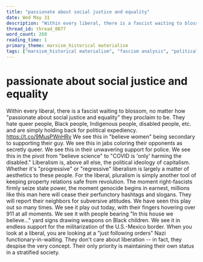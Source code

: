 ```yaml
---
title: "passionate about social justice and equality"
date: Wed May 31
description: "Within every liberal, there is a fascist waiting to blossom, no matter how 'passionate about social justice and equality' they proclaim to be."
thread_id: thread_0077
word_count: 260
reading_time: 1
primary_theme: marxism_historical materialism
tags: ["marxism_historical materialism", "fascism analysis", "political economy", "cultural criticism", "covid_public health politics"]
---
```


# passionate about social justice and equality

Within every liberal, there is a fascist waiting to blossom, no matter how "passionate about social justice and equality" they proclaim to be. They hate queer people, Black people, Indigenous people, disabled people, etc. and are simply holding back for political expediency. https://t.co/9MusPWnHRv We see this in "believe women" being secondary to supporting their guy. We see this in jabs coloring their opponents as secretly queer. We see this in their unwavering support for police. We see this in the pivot from "believe science" to "COVID is 'only' harming the disabled." Liberalism is, above all else, the political ideology of capitalism. Whether it's "progressive" or "regressive" liberalism is largely a matter of aesthetics to these people. For the liberal, pluralism is simply another tool of keeping property relations safe from revolution. The moment right-fascists firmly seize state power, the moment genocide begins in earnest, millions like this man here will cease their perfunctory hashtags and slogans. They will report their neighbors for subversive attitudes. We have seen this play out so many times. We see it play out today, with their fingers hovering over 911 at all moments. We see it with people bearing "In this house we believe..." yard signs drawing weapons on Black children. We see it in endless support for the militarization of the U.S.-Mexico border. When you look at a liberal, you are looking at a "just following orders" Nazi functionary-in-waiting. They don't care about liberation -- in fact, they despise the very concept. Their only priority is maintaining their own status in a stratified society.